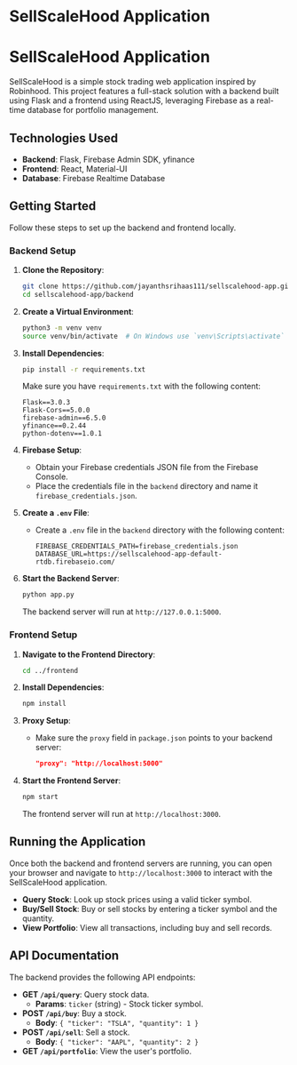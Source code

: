 # SellScaleHood Application
# SellScaleHood Application

SellScaleHood is a simple stock trading web application inspired by Robinhood. This project features a full-stack solution with a backend built using Flask and a frontend using ReactJS, leveraging Firebase as a real-time database for portfolio management.

## Technologies Used
- **Backend**: Flask, Firebase Admin SDK, yfinance
- **Frontend**: React, Material-UI
- **Database**: Firebase Realtime Database


## Getting Started
Follow these steps to set up the backend and frontend locally.

### Backend Setup
1. **Clone the Repository**:
   ```sh
   git clone https://github.com/jayanthsrihaas111/sellscalehood-app.git
   cd sellscalehood-app/backend
   ```

2. **Create a Virtual Environment**:
   ```sh
   python3 -m venv venv
   source venv/bin/activate  # On Windows use `venv\Scripts\activate`
   ```

3. **Install Dependencies**:
   ```sh
   pip install -r requirements.txt
   ```
   Make sure you have `requirements.txt` with the following content:
   ```
   Flask==3.0.3
   Flask-Cors==5.0.0
   firebase-admin==6.5.0
   yfinance==0.2.44
   python-dotenv==1.0.1
   ```

4. **Firebase Setup**:
   - Obtain your Firebase credentials JSON file from the Firebase Console.
   - Place the credentials file in the `backend` directory and name it `firebase_credentials.json`.

5. **Create a `.env` File**:
   - Create a `.env` file in the `backend` directory with the following content:
     ```env
     FIREBASE_CREDENTIALS_PATH=firebase_credentials.json
     DATABASE_URL=https://sellscalehood-app-default-rtdb.firebaseio.com/
     ```

6. **Start the Backend Server**:
   ```sh
   python app.py
   ```
   The backend server will run at `http://127.0.0.1:5000`.

### Frontend Setup
1. **Navigate to the Frontend Directory**:
   ```sh
   cd ../frontend
   ```

2. **Install Dependencies**:
   ```sh
   npm install
   ```

3. **Proxy Setup**:
   - Make sure the `proxy` field in `package.json` points to your backend server:
     ```json
     "proxy": "http://localhost:5000"
     ```

4. **Start the Frontend Server**:
   ```sh
   npm start
   ```
   The frontend server will run at `http://localhost:3000`.

## Running the Application
Once both the backend and frontend servers are running, you can open your browser and navigate to `http://localhost:3000` to interact with the SellScaleHood application.

- **Query Stock**: Look up stock prices using a valid ticker symbol.
- **Buy/Sell Stock**: Buy or sell stocks by entering a ticker symbol and the quantity.
- **View Portfolio**: View all transactions, including buy and sell records.

## API Documentation
The backend provides the following API endpoints:

- **GET `/api/query`**: Query stock data.
  - **Params**: `ticker` (string) - Stock ticker symbol.
- **POST `/api/buy`**: Buy a stock.
  - **Body**: `{ "ticker": "TSLA", "quantity": 1 }`
- **POST `/api/sell`**: Sell a stock.
  - **Body**: `{ "ticker": "AAPL", "quantity": 2 }`
- **GET `/api/portfolio`**: View the user's portfolio.
